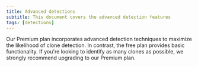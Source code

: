 ```yaml
---
title: Advanced detections
subtitle: This document covers the advanced detection features
tags: [detections]
---
```


Our Premium plan incorporates advanced detection techniques to maximize the likelihood of clone detection. In contrast, the free plan provides basic functionality. If you're looking to identify as many clones as possible, we strongly recommend upgrading to our Premium plan.